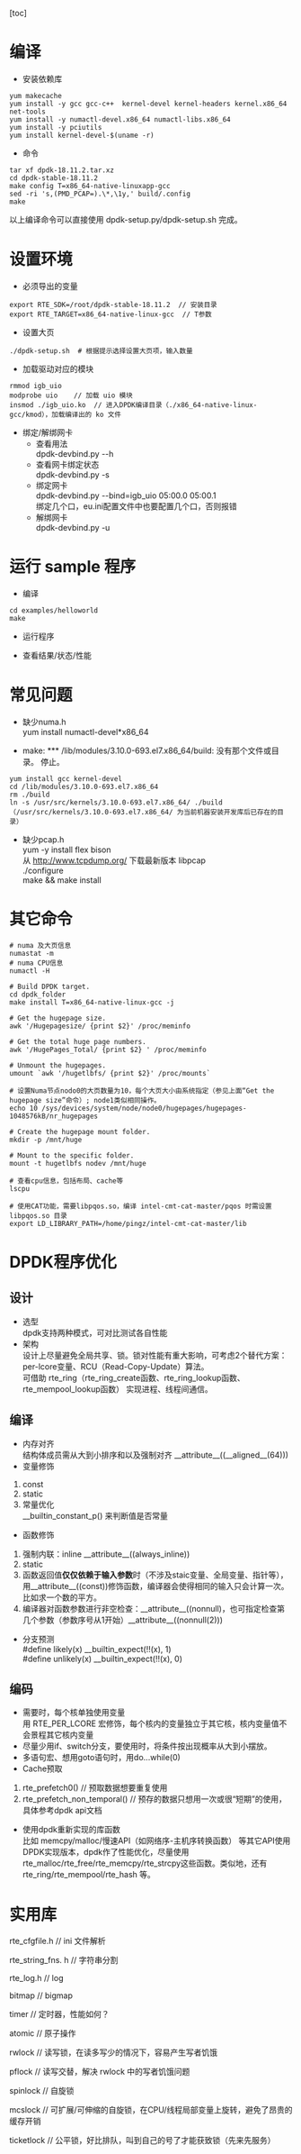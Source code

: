 [toc] 

# 编译  
* 安装依赖库 
```shell
yum makecache  
yum install -y gcc gcc-c++  kernel-devel kernel-headers kernel.x86_64 net-tools  
yum install -y numactl-devel.x86_64 numactl-libs.x86_64  
yum install -y pciutils  
yum install kernel-devel-$(uname -r)  
```

* 命令 
```shell
tar xf dpdk-18.11.2.tar.xz  
cd dpdk-stable-18.11.2  
make config T=x86_64-native-linuxapp-gcc  
sed -ri 's,(PMD_PCAP=).\*,\1y,' build/.config  
make  
```
以上编译命令可以直接使用 dpdk-setup.py\/dpdk-setup.sh 完成。

# 设置环境  

* 必须导出的变量  
```shell
export RTE_SDK=/root/dpdk-stable-18.11.2  // 安装目录
export RTE_TARGET=x86_64-native-linux-gcc  // T参数
```

* 设置大页 
```
./dpdk-setup.sh  # 根据提示选择设置大页项，输入数量
```

* 加载驱动对应的模块 
```shell
rmmod igb_uio
modprobe uio    // 加载 uio 模块 
insmod ./igb_uio.ko  // 进入DPDK编译目录（./x86_64-native-linux-gcc/kmod），加载编译出的 ko 文件
```

* 绑定/解绑网卡  
  + 查看用法  
    dpdk-devbind.py --h
  + 查看网卡绑定状态  
    dpdk-devbind.py -s  
  + 绑定网卡  
    dpdk-devbind.py --bind=igb_uio 05:00.0 05:00.1  
    绑定几个口，eu.ini配置文件中也要配置几个口，否则报错   
  + 解绑网卡  
    dpdk-devbind.py -u     

#  运行 sample 程序  

* 编译 
```shell
cd examples/helloworld  
make 
```

* 运行程序  

* 查看结果/状态/性能  


# 常见问题
* 缺少numa.h  
yum install numactl-devel*x86_64  

* make: *** /lib/modules/3.10.0-693.el7.x86_64/build: 没有那个文件或目录。 停止。
```shell
yum install gcc kernel-devel  
cd /lib/modules/3.10.0-693.el7.x86_64  
rm ./build  
ln -s /usr/src/kernels/3.10.0-693.el7.x86_64/ ./build （/usr/src/kernels/3.10.0-693.el7.x86_64/ 为当前机器安装开发库后已存在的目录）   
```

* 缺少pcap.h  
yum -y install flex bison   
从 http://www.tcpdump.org/ 下载最新版本 libpcap  
./configure  
make && make install

# 其它命令  

```shell
# numa 及大页信息
numastat -m  
# numa CPU信息
numactl -H  

# Build DPDK target.  
cd dpdk_folder  
make install T=x86_64-native-linux-gcc -j  

# Get the hugepage size.  
awk '/Hugepagesize/ {print $2}' /proc/meminfo  

# Get the total huge page numbers.  
awk '/HugePages_Total/ {print $2} ' /proc/meminfo  

# Unmount the hugepages.  
umount `awk '/hugetlbfs/ {print $2}' /proc/mounts`  

# 设置Numa节点nodo0的大页数量为10，每个大页大小由系统指定（参见上面“Get the hugepage size”命令）; node1类似相同操作。  
echo 10 /sys/devices/system/node/node0/hugepages/hugepages-1048576kB/nr_hugepages

# Create the hugepage mount folder.  
mkdir -p /mnt/huge  

# Mount to the specific folder.  
mount -t hugetlbfs nodev /mnt/huge  

# 查看cpu信息，包括布局、cache等  
lscpu   

# 使用CAT功能，需要libpqos.so，编译 intel-cmt-cat-master/pqos 时需设置 libpqos.so 目录  
export LD_LIBRARY_PATH=/home/pingz/intel-cmt-cat-master/lib
```
# DPDK程序优化  
## 设计  
* 选型  
dpdk支持两种模式，可对比测试各自性能  
* 架构  
设计上尽量避免全局共享、锁。锁对性能有重大影响，可考虑2个替代方案：per-lcore变量、RCU（Read-Copy-Update）算法。  
可借助 rte_ring（rte_ring_create函数、rte_ring_lookup函数、rte_mempool_lookup函数） 实现进程、线程间通信。  

## 编译  
* 内存对齐  
结构体成员需从大到小排序和以及强制对齐 \_\_attribute__((\_\_aligned__(64))) 
* 变量修饰  
1. const  
2. static  
3. 常量优化  
\_\_builtin_constant_p() 来判断值是否常量  
* 函数修饰  
1. 强制内联：inline \_\_attribute__((always_inline)) 
2. static  
3. 函数返回值**仅仅依赖于输入参数**时（不涉及staic变量、全局变量、指针等），用\_\_attribute__((const))修饰函数，编译器会使得相同的输入只会计算一次。比如求一个数的平方。    
4. 编译器对函数参数进行非空检查：\_\_attribute__((nonnull)，也可指定检查第几个参数（参数序号从1开始）\_\_attribute__((nonnull(2)))  
* 分支预测  
#define likely(x) \_\_builtin_expect(!!(x), 1)  
#define unlikely(x) \_\_builtin_expect(!!(x), 0)  

## 编码     
* 需要时，每个核单独使用变量  
用 RTE_PER_LCORE 宏修饰，每个核内的变量独立于其它核，核内变量值不会景程其它核内变量    
* 尽量少用if、switch分支，要使用时，将条件按出现概率从大到小摆放。  
* 多语句宏、想用goto语句时，用do...while(0)  
* Cache预取  
1. rte_prefetch0() // 预取数据想要重复使用  
2. rte_prefetch_non_temporal()  // 预存的数据只想用一次或很“短期”的使用，具体参考dpdk api文档    

* 使用dpdk重新实现的库函数  
  比如 memcpy/malloc/慢速API（如网络序-主机序转换函数） 等其它API使用DPDK实现版本，dpdk作了性能优化，尽量使用rte_malloc/rte_free/rte_memcpy/rte_strcpy这些函数。类似地，还有rte_ring/rte_mempool/rte_hash 等。 

# 实用库

rte_cfgfile.h  // ini 文件解析

rte_string_fns. h  // 字符串分割

rte_log.h  // log

bitmap  // bigmap

timer // 定时器，性能如何？

atomic  // 原子操作

rwlock  // 读写锁，在读多写少的情况下，容易产生写者饥饿

pflock  // 读写交替，解决 rwlock 中的写者饥饿问题

spinlock  // 自旋锁

mcslock  // 可扩展/可伸缩的自旋锁，在CPU/线程局部变量上旋转，避免了昂贵的缓存开销

ticketlock // 公平锁，好比排队，叫到自己的号了才能获致锁（先来先服务）
